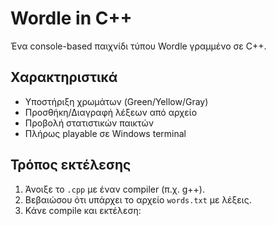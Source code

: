 # Wordle in C++

Ένα console-based παιχνίδι τύπου Wordle γραμμένο σε C++.

## Χαρακτηριστικά
- Υποστήριξη χρωμάτων (Green/Yellow/Gray)
- Προσθήκη/Διαγραφή λέξεων από αρχείο
- Προβολή στατιστικών παικτών
- Πλήρως playable σε Windows terminal

## Τρόπος εκτέλεσης
1. Άνοιξε το `.cpp` με έναν compiler (π.χ. g++).
2. Βεβαιώσου ότι υπάρχει το αρχείο `words.txt` με λέξεις.
3. Κάνε compile και εκτέλεση:
